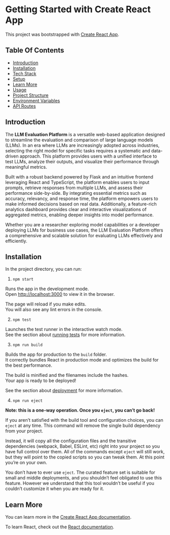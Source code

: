 # Getting Started with Create React App

This project was bootstrapped with [Create React App](https://github.com/facebook/create-react-app).

## Table Of Contents
- [Introduction](#introduction)
- [Installation](#installation)
- [Tech Stack](#tech-stack)
- [Setup](#setup)
- [Learn More](#learn-more)
- [Usage](#usage)
- [Project Structure](#Project-structure)
- [Environment Variables](#environment-variables)
- [API Routes](#api-routes)
## Introduction
The **LLM Evaluation Platform** is a versatile web-based application designed to streamline the evaluation and comparison of large language models (LLMs). In an era where LLMs are increasingly adopted across industries, selecting the right model for specific tasks requires a systematic and data-driven approach. This platform provides users with a unified interface to test LLMs, analyze their outputs, and visualize their performance through meaningful metrics.

Built with a robust backend powered by Flask and an intuitive frontend leveraging React and TypeScript, the platform enables users to input prompts, retrieve responses from multiple LLMs, and assess their performance side-by-side. By integrating essential metrics such as accuracy, relevancy, and response time, the platform empowers users to make informed decisions based on real data. Additionally, a feature-rich analytics dashboard provides clear and interactive visualizations of aggregated metrics, enabling deeper insights into model performance.

Whether you are a researcher exploring model capabilities or a developer deploying LLMs for business use cases, the LLM Evaluation Platform offers a comprehensive and scalable solution for evaluating LLMs effectively and efficiently.


## Installation

In the project directory, you can run:

1. `npm start`

Runs the app in the development mode.\
Open [http://localhost:3000](http://localhost:3000) to view it in the browser.

The page will reload if you make edits.\
You will also see any lint errors in the console.

2. `npm test`

Launches the test runner in the interactive watch mode.\
See the section about [running tests](https://facebook.github.io/create-react-app/docs/running-tests) for more information.

3. `npm run build`

Builds the app for production to the `build` folder.\
It correctly bundles React in production mode and optimizes the build for the best performance.

The build is minified and the filenames include the hashes.\
Your app is ready to be deployed!

See the section about [deployment](https://facebook.github.io/create-react-app/docs/deployment) for more information.

4. `npm run eject`

**Note: this is a one-way operation. Once you `eject`, you can’t go back!**

If you aren’t satisfied with the build tool and configuration choices, you can `eject` at any time. This command will remove the single build dependency from your project.

Instead, it will copy all the configuration files and the transitive dependencies (webpack, Babel, ESLint, etc) right into your project so you have full control over them. All of the commands except `eject` will still work, but they will point to the copied scripts so you can tweak them. At this point you’re on your own.

You don’t have to ever use `eject`. The curated feature set is suitable for small and middle deployments, and you shouldn’t feel obligated to use this feature. However we understand that this tool wouldn’t be useful if you couldn’t customize it when you are ready for it.

## Learn More

You can learn more in the [Create React App documentation](https://facebook.github.io/create-react-app/docs/getting-started).

To learn React, check out the [React documentation](https://reactjs.org/).
